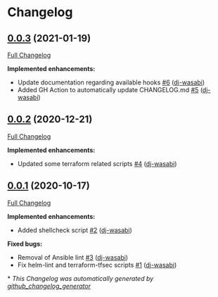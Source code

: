 # Changelog

## [0.0.3](https://github.com/dj-wasabi/pre-commit-hooks/tree/0.0.3) (2021-01-19)

[Full Changelog](https://github.com/dj-wasabi/pre-commit-hooks/compare/0.0.2...0.0.3)

**Implemented enhancements:**

- Update documentation regarding available hooks [\#6](https://github.com/dj-wasabi/pre-commit-hooks/pull/6) ([dj-wasabi](https://github.com/dj-wasabi))
- Added GH Action to automatically update CHANGELOG.md [\#5](https://github.com/dj-wasabi/pre-commit-hooks/pull/5) ([dj-wasabi](https://github.com/dj-wasabi))

## [0.0.2](https://github.com/dj-wasabi/pre-commit-hooks/tree/0.0.2) (2020-12-21)

[Full Changelog](https://github.com/dj-wasabi/pre-commit-hooks/compare/0.0.1...0.0.2)

**Implemented enhancements:**

- Updated some terraform related scripts [\#4](https://github.com/dj-wasabi/pre-commit-hooks/pull/4) ([dj-wasabi](https://github.com/dj-wasabi))

## [0.0.1](https://github.com/dj-wasabi/pre-commit-hooks/tree/0.0.1) (2020-10-17)

[Full Changelog](https://github.com/dj-wasabi/pre-commit-hooks/compare/d6bb69ec6f7b1783ef07e48842cea98517e88fcb...0.0.1)

**Implemented enhancements:**

- Added shellcheck script [\#2](https://github.com/dj-wasabi/pre-commit-hooks/pull/2) ([dj-wasabi](https://github.com/dj-wasabi))

**Fixed bugs:**

- Removal of Ansible lint [\#3](https://github.com/dj-wasabi/pre-commit-hooks/pull/3) ([dj-wasabi](https://github.com/dj-wasabi))
- Fix helm-lint and terraform-tfsec scripts [\#1](https://github.com/dj-wasabi/pre-commit-hooks/pull/1) ([dj-wasabi](https://github.com/dj-wasabi))



\* *This Changelog was automatically generated by [github_changelog_generator](https://github.com/github-changelog-generator/github-changelog-generator)*
